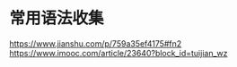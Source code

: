 # 常用语法收集

<https://www.jianshu.com/p/759a35ef4175#fn2>
<https://www.imooc.com/article/23640?block_id=tuijian_wz>
